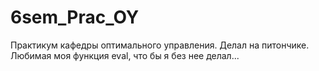 # 6sem_Prac_OY
Практикум кафедры оптимального управления. Делал на питончике. Любимая моя функция eval, что бы я без нее делал...
